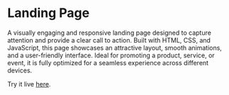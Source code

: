 # Landing Page

A visually engaging and responsive landing page designed to capture attention and provide a clear call to action. Built with HTML, CSS, and JavaScript, this page showcases an attractive layout, smooth animations, and a user-friendly interface. Ideal for promoting a product, service, or event, it is fully optimized for a seamless experience across different devices.

Try it live [here](https://anwarmadani.github.io/my-landing-page/).
